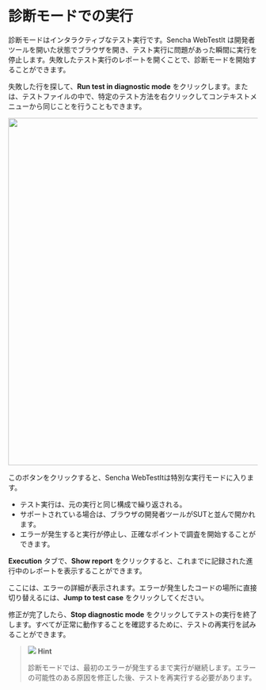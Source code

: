 # 診断モードでの実行

診断モードはインタラクティブなテスト実行です。Sencha WebTestIt は開発者ツールを開いた状態でブラウザを開き、テスト実行に問題があった瞬間に実行を停止します。失敗したテスト実行のレポートを開くことで、診断モードを開始することができます。

失敗した行を探して、**Run test in diagnostic mode** をクリックします。または、テストファイルの中で、特定のテスト方法を右クリックしてコンテキストメニューから同じことを行うこともできます。

<img src="https://docs.sencha.com/webtestit/guides/images/jumptotestcase.png" width="700px" />

このボタンをクリックすると、Sencha WebTestItは特別な実行モードに入ります。

  - テスト実行は、元の実行と同じ構成で繰り返される。
  - サポートされている場合は、ブラウザの開発者ツールがSUTと並んで開かれます。
  - エラーが発生すると実行が停止し、正確なポイントで調査を開始することができます。

**Execution** タブで、**Show report** をクリックすると、これまでに記録された進行中のレポートを表示することができます。

ここには、エラーの詳細が表示されます。エラーが発生したコードの場所に直接切り替えるには、**Jump to test case** をクリックしてください。

修正が完了したら、**Stop diagnostic mode** をクリックしてテストの実行を終了します。すべてが正常に動作することを確認するために、テストの再実行を試みることができます。

> ![](https://docs.sencha.com/webtestit/guides/images/hint-icon.png) **Hint**
> 
> 診断モードでは、最初のエラーが発生するまで実行が継続します。エラーの可能性のある原因を修正した後、テストを再実行する必要があります。
